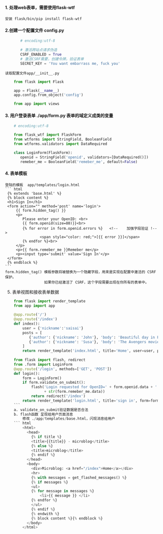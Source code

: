 #### 1. 处理web表单，需要使用flask-wtf
    安装 flask/bin/pip install flask-wtf
	
#### 2.创建一个配置文件 config.py
``` python
	   # encoding:utf-8
	  
	   # 激活跨站点请求伪造
	   CSRF_ENABLED = True
	   # 激活CSRF需要，创建令牌，验证表单
	   SECRET_KEY = 'You want embarrass me, fuck you'
```
    读取配置文件app/__init__.py
``` python    
	from flask import Flask

	app = Flask(__name__)
	app.config.from_object('config')

	from app import views
```
#### 3. 用户登录表单 ./app/form.py  	表单的域定义成类的变量
``` python
	# encoding:utf-8

	from flask_wtf import FlaskForm
	from wtforms import StringField, BooleanField
	from wtforms.validators import DataRequired

	class LoginForm(FlaskForm):
	   openid = StringField('openid', validators=[DataRequired()])
	   remeber_me = BooleanField('remeber_me', default=False)
```

		
#### 4. 表单模板
    登陆的模板  app/templates/login.html
    ``` html
	 {% extends 'base.html' %}
	 {% block content %}
	 <h1>Sign In</h1>   
	 <form action="" method='post' name='login'>
	     {{ form.hidden_tag() }}
	     <p>            
	        Please enter your OpenID: <br>
	        {{ form.openid(size=80)}}<br>
	        {% for error in form.openid.errors %}   <!--	加强字段验证 !-->
	        		<span style="color: red;">[{{ error }}]</span>
	        {% endfor %}<br>
	     </p>           
	     <p>{{ form.remeber_me }}Remeber me</p>
	     <p><input type='submit' value='Sign In'</p>
	 </form>            
	 {% endblock %}     
    ```                           
	form.hidden_tag() 模板参数将被替换为一个隐藏字段，用来是实现在配置中激活的 CSRF 保护。
	                  如果你已经激活了 CSRF，这个字段需要出现在你所有的表单中。
                           
5. 表单视图和接收表单数据   
``` python
	from flask import render_template
	from app import app
	
	@app.route('/')
	@app.route('/index')
	def index():
		user = {'nickname':'saisai'}
		posts = [
		   {'author': {'nickname': 'John'}, 'body': 'Beautiful day in Portland'},
		   {'author': {'nickname': 'Susa'}, 'body': 'The Avengers movie was cool'},
		]
		return render_template('index.html', title='Home', user=user, posts=posts)
	
	from flask import flash, redirect
	from .form import LoginForm
	@app.route('/login', methods=['GET', 'POST'])
	def login():
		form = LoginForm()
		if form.validate_on_submit():
		    flash('Login requested for OpenID=' + form.openid.data + ' remeber me='\
		          + str(form.remeber_me.data))
		    return redirect('/index')
		return render_template('login.html', title='sign in', form=form)
	```	
	a. validate_on_submit验证数据是否合法
	b. flash函数 呈现给用户页面消息      
		修改 ./app/templates/base.html，闪现消息给用户
	``` html
		<html>                 
		  <head>               
			{% if title %}     
			<title>{{title}} - microblog</title>
			{% else %}         
			<title>microblog</title>
			{% endif %}        
		  </head>              
		  <body>               
			<div>Microblog: <a href="/index">Home</a></div>
			<hr>               
			{% with messages = get_flashed_messages() %}
			{% if messages %}  
			<ul>               
			{% for message in messages %}
				<li>{{ message }} </li>
			{% endfor %}       
			</ul>              
			{% endif %}        
			{% endwith %}      
			{% block content %}{% endblock %}
		  </body>              
		</html>                
```
